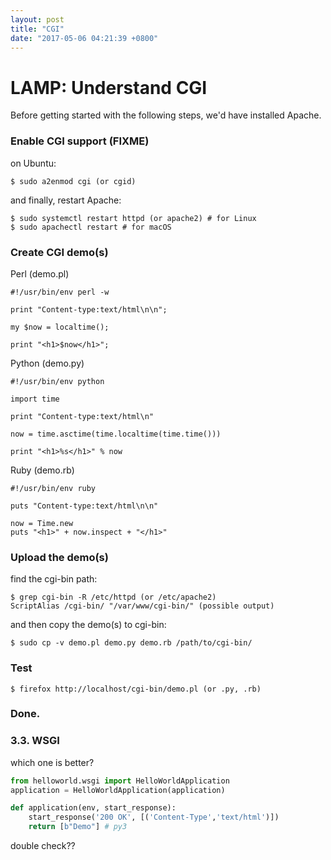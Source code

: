 ```yaml
---
layout: post
title: "CGI"
date: "2017-05-06 04:21:39 +0800"
---
```


# LAMP: Understand CGI

Before getting started with the following steps, we'd have installed Apache.

### Enable CGI support (FIXME)
on Ubuntu:
```
$ sudo a2enmod cgi (or cgid)
```

and finally, restart Apache:
```
$ sudo systemctl restart httpd (or apache2) # for Linux
$ sudo apachectl restart # for macOS
```

### Create CGI demo(s)

Perl (demo.pl)
```
#!/usr/bin/env perl -w

print "Content-type:text/html\n\n";

my $now = localtime();

print "<h1>$now</h1>";
```

Python (demo.py)
```
#!/usr/bin/env python

import time

print "Content-type:text/html\n"

now = time.asctime(time.localtime(time.time()))

print "<h1>%s</h1>" % now
```

Ruby (demo.rb)
```
#!/usr/bin/env ruby

puts "Content-type:text/html\n\n"

now = Time.new
puts "<h1>" + now.inspect + "</h1>"
```

### Upload the demo(s)
find the cgi-bin path:
```
$ grep cgi-bin -R /etc/httpd (or /etc/apache2)
ScriptAlias /cgi-bin/ "/var/www/cgi-bin/" (possible output)
```

and then copy the demo(s) to cgi-bin:
```
$ sudo cp -v demo.pl demo.py demo.rb /path/to/cgi-bin/
```

### Test
```
$ firefox http://localhost/cgi-bin/demo.pl (or .py, .rb)
```

### Done.


### 3.3. WSGI

which one is better?

```python
from helloworld.wsgi import HelloWorldApplication
application = HelloWorldApplication(application)
```

```python
def application(env, start_response):
    start_response('200 OK', [('Content-Type','text/html')])
    return [b"Demo"] # py3
```

double check??
